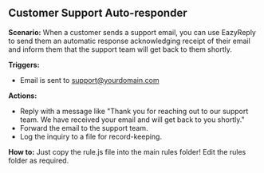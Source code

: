 ## Customer Support Auto-responder

**Scenario:** When a customer sends a support email, you can use EazyReply to send them an automatic response acknowledging receipt of their email and inform them that the support team will get back to them shortly.

**Triggers:**
- Email is sent to support@yourdomain.com

**Actions:**
- Reply with a message like "Thank you for reaching out to our support team. We have received your email and will get back to you shortly."
- Forward the email to the support team.
- Log the inquiry to a file for record-keeping.

**How to:**
Just copy the rule.js file into the main rules folder! Edit the rules folder as required.
